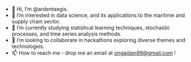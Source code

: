 - 👋 Hi, I’m @ardentaegis.
- 👀 I’m interested in data science, and its applications to the maritime and supply chain sector.
- 🌱 I’m currently studying statistical learning techniques, stochastic processes, and time series analysis methods.
- 💞️ I’m looking to collaborate in hackathons exploring diverse themes and technologies.
- 📫 How to reach me - drop me an email at ongaidan99@gmail.com !

<!---
ardentaegis17/ardentaegis17 is a ✨ special ✨ repository because its `README.md` (this file) appears on your GitHub profile.
You can click the Preview link to take a look at your changes.
--->
